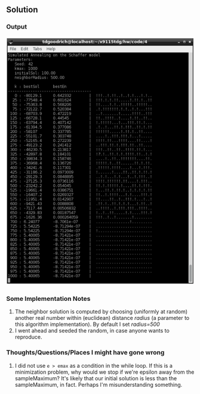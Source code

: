 ## Solution

### Output
<img src="sa.PNG" style="width: 600px;"/>

### Some Implementation Notes

1. The neighbor solution is computed by choosing (uniformly at random) another real number within (euclidean) distance _radius_ (a parameter to this algorithm implementation). By default I set _radius=500_
2. I went ahead and seeded the random, in case anyone wants to reproduce. 

### Thoughts/Questions/Places I might have gone wrong

1. I did not use `e > emax` as a condition in the while loop. If this is a minimization problem, why would we stop if we're epsilon away from the sampleMaximum? It's likely that our initial solution is less than the sampleMaximum, in fact. Perhaps I'm misunderstanding something.